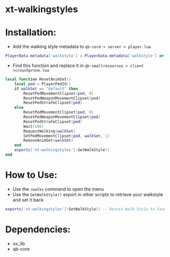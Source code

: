 # xt-walkingstyles

# Installation:
- Add the walking style metadata to `qb-core > server > player.lua`
```lua
PlayerData.metadata['walkstyle'] = PlayerData.metadata['walkstyle'] or 'default' -- xt-walkingstyles
```
- Find this function and replace it in `qb-smallresources > client >crouchprone.lua`
```lua
local function ResetAnimSet()
    local ped = PlayerPedId()
    if walkSet == "default" then
        ResetPedMovementClipset(ped, 0)
        ResetPedWeaponMovementClipset(ped)
        ResetPedStrafeClipset(ped)
    else
        ResetPedMovementClipset(ped, 0)
        ResetPedWeaponMovementClipset(ped)
        ResetPedStrafeClipset(ped)
        Wait(100)
        RequestWalking(walkSet)
        SetPedMovementClipset(ped, walkSet, 1)
        RemoveAnimSet(walkSet)
    end
    exports['xt-walkingstyles']:GetWalkStyle()
end
```

# How to Use:
- Use the `/walks` command to open the menu
- Use the `GetWalkStyle()` export in other scripts to retrieve your walkstyle and set it back
```lua
exports['xt-walkingstyles']:GetWalkStyle() -- Resets Walk Style to Saved Style
```

# Dependencies:
- ox_lib
- qb-core

